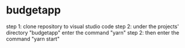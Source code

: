# budgetapp
 
 step 1: clone repository to visual studio code
 step 2: under the projects' directory "budgetapp" enter the command "yarn"
 step 2: then enter the command "yarn start"
